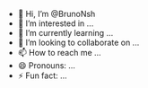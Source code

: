 - 👋 Hi, I’m @BrunoNsh
- 👀 I’m interested in ...
- 🌱 I’m currently learning ...
- 💞️ I’m looking to collaborate on ...
- 📫 How to reach me ...
- 😄 Pronouns: ...
- ⚡ Fun fact: ...

<!---
BrunoNsh/BrunoNsh is a ✨ special ✨ repository because its `README.md` (this file) appears on your GitHub profile.
You can click the Preview link to take a look at your changes.
--->
